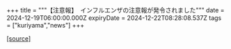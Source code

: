 +++
title = """【注意報】　インフルエンザの注意報が発令されました"""
date = 2024-12-19T06:00:00.000Z
expiryDate = 2024-12-22T08:28:08.537Z
tags = ["kuriyama","news"]
+++


[[source]](https://www.town.kuriyama.hokkaido.jp/soshiki/38/20991.html)
